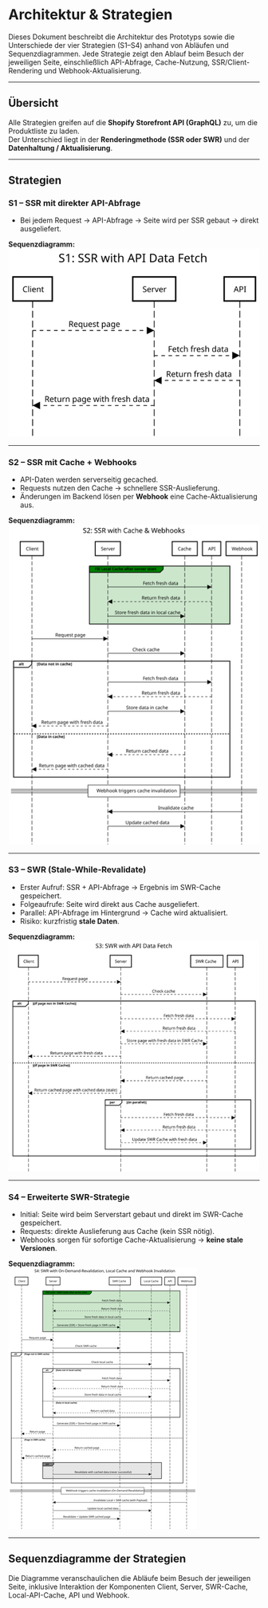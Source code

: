 # Architektur & Strategien
Dieses Dokument beschreibt die Architektur des Prototyps sowie die Unterschiede der vier Strategien (S1–S4) anhand von Abläufen und Sequenzdiagrammen. Jede Strategie zeigt den Ablauf beim Besuch der jeweiligen Seite, einschließlich API-Abfrage, Cache-Nutzung, SSR/Client-Rendering und Webhook-Aktualisierung.

---

## Übersicht
Alle Strategien greifen auf die **Shopify Storefront API (GraphQL)** zu, um die Produktliste zu laden.  
Der Unterschied liegt in der **Renderingmethode (SSR oder SWR)** und der **Datenhaltung / Aktualisierung**.  

---

## Strategien

### S1 – SSR mit direkter API-Abfrage
- Bei jedem Request → API-Abfrage → Seite wird per SSR gebaut → direkt ausgeliefert.  

**Sequenzdiagramm:**  
![S1](assets/images/sequence-s1.png)  

---

### S2 – SSR mit Cache + Webhooks
- API-Daten werden serverseitig gecached.  
- Requests nutzen den Cache → schnellere SSR-Auslieferung.  
- Änderungen im Backend lösen per **Webhook** eine Cache-Aktualisierung aus.  

**Sequenzdiagramm:**  
![S2](assets/images/sequence-s2.png)  


---

### S3 – SWR (Stale-While-Revalidate)
- Erster Aufruf: SSR + API-Abfrage → Ergebnis im SWR-Cache gespeichert.  
- Folgeaufrufe: Seite wird direkt aus Cache ausgeliefert.  
- Parallel: API-Abfrage im Hintergrund → Cache wird aktualisiert.  
- Risiko: kurzfristig **stale Daten**.  

**Sequenzdiagramm:**  
![S3](assets/images/sequence-s3.png)

---

### S4 – Erweiterte SWR-Strategie
- Initial: Seite wird beim Serverstart gebaut und direkt im SWR-Cache gespeichert.  
- Requests: direkte Auslieferung aus Cache (kein SSR nötig).  
- Webhooks sorgen für sofortige Cache-Aktualisierung → **keine stale Versionen**.  

**Sequenzdiagramm:**  
![S4](assets/images/sequence-s4.png)  

---

## Sequenzdiagramme der Strategien
Die Diagramme veranschaulichen die Abläufe beim Besuch der jeweiligen Seite, inklusive Interaktion der Komponenten Client, Server, SWR-Cache, Local-API-Cache, API und Webhook.